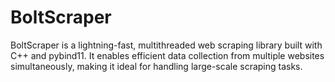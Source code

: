 # BoltScraper
BoltScraper is a lightning-fast, multithreaded web scraping library built with C++ and pybind11. It enables efficient data collection from multiple websites simultaneously, making it ideal for handling large-scale scraping tasks. 
